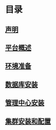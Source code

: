 # 目录

## [声明](README.md)
## [平台概述](chapter1.md)
## [环境准备](chapter2.md)
## [数据库安装](chapter3.md)
## [管理中心安装](chapter4.md)
## [集群安装和配置](chapter5.md)








